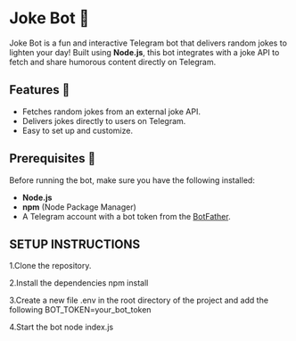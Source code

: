 # Joke Bot 🤖

Joke Bot is a fun and interactive Telegram bot that delivers random jokes to lighten your day! Built using **Node.js**, this bot integrates with a joke API to fetch and share humorous content directly on Telegram.

## Features 🎉
- Fetches random jokes from an external joke API.
- Delivers jokes directly to users on Telegram.
- Easy to set up and customize.

## Prerequisites 🚀
Before running the bot, make sure you have the following installed:
- **Node.js**
- **npm** (Node Package Manager)
- A Telegram account with a bot token from the [BotFather](https://core.telegram.org/bots#botfather).

## SETUP INSTRUCTIONS

1.Clone the repository.

2.Install the dependencies
npm install

3.Create a new file .env in the root directory of the project and add the following
BOT_TOKEN=your_bot_token

4.Start the bot
node index.js
